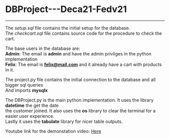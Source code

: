 # DBProject---Deca21-Fedv21
---
The *setup.sql* file contains the initial setup for the database.<br/>
The *checkcart.sql* file contains source code for the procedure to check the cart.<br />

The base users in the database are:<br />
**Admin**: The email is **admin** and have the admin privliges in the python implementation<br />
**Felix**: The email is **felix@mail.com** and it already have a cart with products in it.<br />

The project.py file contains the initial connection to the database and all bigger sql queries<br />
And imports **mysqlx**<br />

The DBProject.py is the main python implementation. It uses the library **datetime** the get the date<br />
the customer joined. It also uses the **os** library to clear the terminal for a easier user experience.<br />
Lastly it uses the **tabulate** library for nicer table outputs.<br />

Youtube link for the demonstation video: [Here](https://youtu.be/ASfNCbWmsYk)
